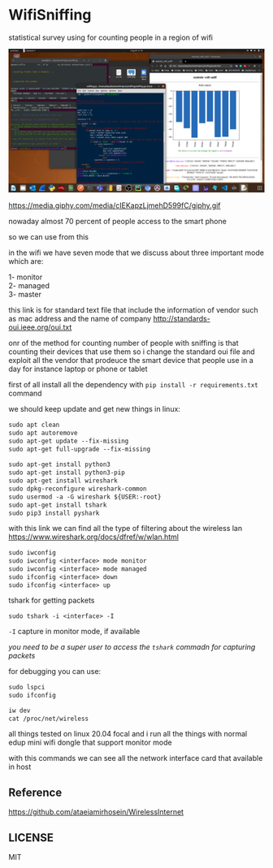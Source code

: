 # WifiSniffing
statistical survey using for counting people in a region of wifi  

![wifi sniff](https://github.com/ataeiamirhosein/StatisticWifiSniff/blob/master/Screenshot.png)

https://media.giphy.com/media/cIEKapzLjmehD599fC/giphy.gif

nowaday almost 70 percent of people access to the smart phone  

so we can use from this 

in the wifi we have seven mode that we discuss about three important mode which are:  

1- monitor  
2- managed  
3- master  

this link is for standard text file that include the information of vendor such as mac address and the name of company
http://standards-oui.ieee.org/oui.txt

onr of the method for counting number of people with sniffing is that counting their devices that use them
so i change the standard oui file and exploit all the vendor that prodeuce the smart device that people use in a day
for instance laptop or phone or tablet  

first of all install all the dependency with `pip install -r requirements.txt` command

we should keep update and get new things in linux:
```
sudo apt clean  
sudo apt autoremove  
sudo apt-get update --fix-missing  
sudo apt-get full-upgrade --fix-missing  
```

```
sudo apt-get install python3  
sudo apt-get install python3-pip  
sudo apt-get install wireshark  
sudo dpkg-reconfigure wireshark-common  
sudo usermod -a -G wireshark ${USER:-root}  
sudo apt-get install tshark  
sudo pip3 install pyshark  
```

with this link we can find all the type of filtering about the wireless lan
https://www.wireshark.org/docs/dfref/w/wlan.html

```
sudo iwconfig
sudo iwconfig <interface> mode monitor
sudo iwconfig <interface> mode managed
sudo ifconfig <interface> down
sudo ifconfig <interface> up
```
tshark for getting packets  
```
sudo tshark -i <interface> -I
```
`-I` capture in monitor mode, if available

*you need to be a super user to access the `tshark` commadn for capturing packets*

for debugging you can use:
```
sudo lspci
sudo ifconfig
```

```
iw dev
cat /proc/net/wireless
```

all things tested on linux 20.04 focal and i run all the things with normal edup mini wifi dongle that support monitor mode

with this commands we can see all the network interface card that available in host  

## Reference
https://github.com/ataeiamirhosein/WirelessInternet  

## LICENSE
MIT  
